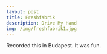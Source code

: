 ```yaml
---
layout: post
title: Freshfabrik 
description: Drive My Hand 
img: /img/freshfabrik1.jpg
---
```

Recorded this in Budapest. It was fun.